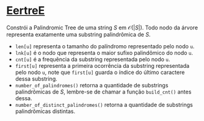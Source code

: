 # [EertreE](eertree.cpp)

Constrói a Palindromic Tree de uma string $S$ em $\mathcal{O}(|S|)$. Todo nodo da
árvore representa exatamente uma substring palindrômica de $S$.

- `len[u]` representa o tamanho do palíndromo representado pelo nodo `u`.
- `lnk[u]` é o nodo que representa o maior sufixo palindômico do nodo `u`.
- `cnt[u]` é a frequência da substring representada pelo nodo `u`.
- `first[u]` representa a primeira ocorrência da substring representada pelo nodo `u`, note que `first[u]` guarda o índice do último caractere dessa substring.
- `number_of_palindromes()` retorna a quantidade de substrings palindrômicas de $S$, lembre-se de chamar a função `build_cnt()` antes dessa.
- `number_of_distinct_palindromes()` retorna a quantidade de substrings palindrômicas distintas.